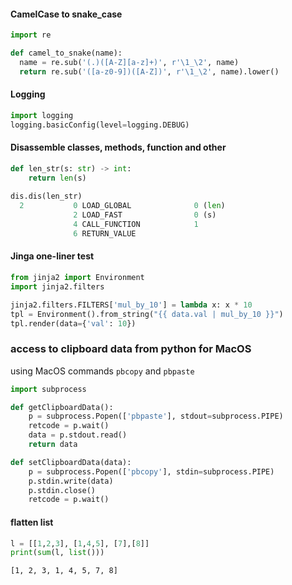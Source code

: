 

#### CamelCase to snake_case

```python
import re

def camel_to_snake(name):
  name = re.sub('(.)([A-Z][a-z]+)', r'\1_\2', name)
  return re.sub('([a-z0-9])([A-Z])', r'\1_\2', name).lower()

```


#### Logging

```python
import logging
logging.basicConfig(level=logging.DEBUG)
```

#### Disassemble classes, methods, function and other

```python
def len_str(s: str) -> int:
    return len(s)
    
dis.dis(len_str)
  2           0 LOAD_GLOBAL              0 (len)
              2 LOAD_FAST                0 (s)
              4 CALL_FUNCTION            1
              6 RETURN_VALUE
```

#### Jinga one-liner test
```python
from jinja2 import Environment
import jinja2.filters

jinja2.filters.FILTERS['mul_by_10'] = lambda x: x * 10
tpl = Environment().from_string("{{ data.val | mul_by_10 }}")
tpl.render(data={'val': 10})

```

### access to clipboard data from python for MacOS

using MacOS commands `pbcopy` and `pbpaste`

```python
import subprocess

def getClipboardData():
    p = subprocess.Popen(['pbpaste'], stdout=subprocess.PIPE)
    retcode = p.wait()
    data = p.stdout.read()
    return data

def setClipboardData(data):
    p = subprocess.Popen(['pbcopy'], stdin=subprocess.PIPE)
    p.stdin.write(data)
    p.stdin.close()
    retcode = p.wait()
```

#### flatten list

```python
l = [[1,2,3], [1,4,5], [7],[8]]
print(sum(l, list()))
```

```
[1, 2, 3, 1, 4, 5, 7, 8]
```